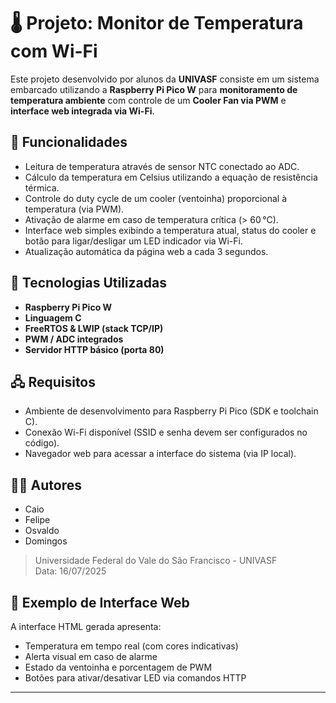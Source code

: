 # 🌡️ Projeto: Monitor de Temperatura com Wi-Fi

Este projeto desenvolvido por alunos da **UNIVASF** consiste em um sistema embarcado utilizando a **Raspberry Pi Pico W** para **monitoramento de temperatura ambiente** com controle de um **Cooler Fan via PWM** e **interface web integrada via Wi-Fi**.

## 🔧 Funcionalidades

- Leitura de temperatura através de sensor NTC conectado ao ADC.
- Cálculo da temperatura em Celsius utilizando a equação de resistência térmica.
- Controle do duty cycle de um cooler (ventoinha) proporcional à temperatura (via PWM).
- Ativação de alarme em caso de temperatura crítica (> 60 °C).
- Interface web simples exibindo a temperatura atual, status do cooler e botão para ligar/desligar um LED indicador via Wi-Fi.
- Atualização automática da página web a cada 3 segundos.

## 📡 Tecnologias Utilizadas

- **Raspberry Pi Pico W**
- **Linguagem C**
- **FreeRTOS & LWIP (stack TCP/IP)**
- **PWM / ADC integrados**
- **Servidor HTTP básico (porta 80)**

## 🖧 Requisitos

- Ambiente de desenvolvimento para Raspberry Pi Pico (SDK e toolchain C).
- Conexão Wi-Fi disponível (SSID e senha devem ser configurados no código).
- Navegador web para acessar a interface do sistema (via IP local).

## 👨‍💻 Autores

- Caio  
- Felipe  
- Osvaldo  
- Domingos

> Universidade Federal do Vale do São Francisco - UNIVASF  
> Data: 16/07/2025

## 📸 Exemplo de Interface Web

A interface HTML gerada apresenta:

- Temperatura em tempo real (com cores indicativas)
- Alerta visual em caso de alarme
- Estado da ventoinha e porcentagem de PWM
- Botões para ativar/desativar LED via comandos HTTP

---

